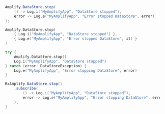 <amplify-block-switcher>
<amplify-block name="Java">

```java
Amplify.DataStore.stop(
    () -> Log.i("MyAmplifyApp", "DataStore stopped"),
    error -> Log.e("MyAmplifyApp", "Error stopped DataStore", error)
);
```

</amplify-block>
<amplify-block name="Kotlin - Callbacks">

```kotlin
Amplify.DataStore.stop(
    { Log.i("MyAmplifyApp", "DataStore stopped") },
    { Log.e("MyAmplifyApp", "Error stopped DataStore", it) }
)
```

</amplify-block>
<amplify-block name="Kotlin - Coroutines (Beta)">

```kotlin
try {
    Amplify.DataStore.stop()
    Log.i("MyAmplifyApp", "DataStore stopped")
} catch (error: DataStoreException) {
    Log.e("MyAmplifyApp", "Error stopping DataStore", error)
}
```

</amplify-block>
<amplify-block name="RxJava">

```java
RxAmplify.DataStore.stop()
    .subscribe(
        () -> Log.i("MyAmplifyApp", "DataStore stopped"),
        error -> Log.e("MyAmplifyApp", "Error stopping DataStore", error)
    );
}
```

</amplify-block>
</amplify-block-switcher>
